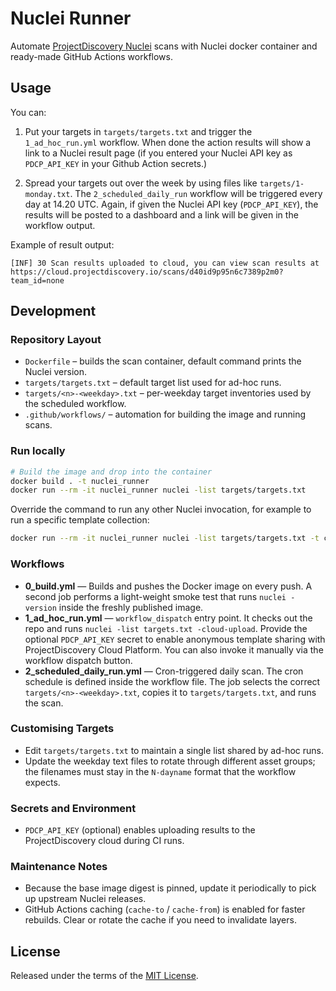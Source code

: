 # Nuclei Runner

Automate [ProjectDiscovery Nuclei](https://github.com/projectdiscovery/nuclei) scans with Nuclei docker container and ready-made GitHub Actions workflows.

## Usage

You can:

1. Put your targets in `targets/targets.txt` and trigger the `1_ad_hoc_run.yml` workflow. When done the action results will show a link to a Nuclei result page (if you entered your Nuclei API key as `PDCP_API_KEY` in your Github Action secrets.)

2. Spread your targets out over the week by using files like `targets/1-monday.txt`. The `2_scheduled_daily_run` workflow will be triggered every day at 14.20 UTC. Again, if given the Nuclei API key (`PDCP_API_KEY`), the results will be posted to a dashboard and a link will be given in the workflow output.

Example of result output:

```
[INF] 30 Scan results uploaded to cloud, you can view scan results at https://cloud.projectdiscovery.io/scans/d40id9p95n6c7389p2m0?team_id=none
```


## Development

### Repository Layout

- `Dockerfile` – builds the scan container, default command prints the Nuclei version.
- `targets/targets.txt` – default target list used for ad-hoc runs.
- `targets/<n>-<weekday>.txt` – per-weekday target inventories used by the scheduled workflow.
- `.github/workflows/` – automation for building the image and running scans.

### Run locally

```bash
# Build the image and drop into the container
docker build . -t nuclei_runner
docker run --rm -it nuclei_runner nuclei -list targets/targets.txt
```

Override the command to run any other Nuclei invocation, for example to run a specific template collection:

```bash
docker run --rm -it nuclei_runner nuclei -list targets/targets.txt -t cves/2024/
```

### Workflows

- **0_build.yml** &mdash; Builds and pushes the Docker image on every push. A second job performs a light-weight smoke test that runs `nuclei -version` inside the freshly published image.
- **1_ad_hoc_run.yml** &mdash; `workflow_dispatch` entry point. It checks out the repo and runs `nuclei -list targets.txt -cloud-upload`. Provide the optional `PDCP_API_KEY` secret to enable anonymous template sharing with ProjectDiscovery Cloud Platform. You can also invoke it manually via the workflow dispatch button.
- **2_scheduled_daily_run.yml** &mdash; Cron-triggered daily scan. The cron schedule is defined inside the workflow file. The job selects the correct `targets/<n>-<weekday>.txt`, copies it to `targets/targets.txt`, and runs the scan.

### Customising Targets

- Edit `targets/targets.txt` to maintain a single list shared by ad-hoc runs.
- Update the weekday text files to rotate through different asset groups; the filenames must stay in the `N-dayname` format that the workflow expects.

### Secrets and Environment

- `PDCP_API_KEY` (optional) enables uploading results to the ProjectDiscovery cloud during CI runs.

### Maintenance Notes

- Because the base image digest is pinned, update it periodically to pick up upstream Nuclei releases.
- GitHub Actions caching (`cache-to` / `cache-from`) is enabled for faster rebuilds. Clear or rotate the cache if you need to invalidate layers.

## License

Released under the terms of the [MIT License](LICENSE).
